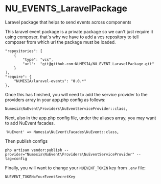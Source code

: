 # NU_EVENTS_LaravelPackage
Laravel package that helps to send events across components

This laravel event package is a private package so we can't just require it using composer, that's why we have to add a vcs repository to tell
composer from which url the package must be loaded.

    "repositories": [
        {
            "type": "vcs",
            "url":  "git@github.com:NUMESIA/NU_EVENT_LaravelPackage.git"
        }
    ],
    "require": {
        "NUMESIA/laravel-events": "0.0.*"
    },


Once this has finished, you will need to add the service provider to the providers array in your app.php config as follows:

    Numesia\NuEvent\Providers\NuEventServiceProvider::class,

Next, also in the app.php config file, under the aliases array, you may want to add NuEvent facades.

    'NuEvent' => Numesia\NuEvent\Facades\NuEvent::class,

Then publish configs

    php artisan vendor:publish --provider="Numesia\NuEvent\Providers\NuEventServiceProvider" --tag=config

Finally, you will want to change your `NUEVENT_TOKEN` key from `.env` file:

    NUEVENT_TOKEN=YourEventSecretKey
